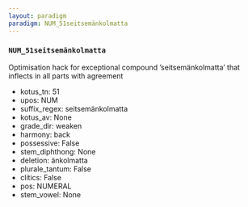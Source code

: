 ```yaml
---
layout: paradigm
paradigm: NUM_51seitsemänkolmatta
---
```

### ` NUM_51seitsemänkolmatta `

Optimisation hack for exceptional compound ’seitsemänkolmatta’ that inflects in all parts with agreement
* kotus_tn: 51
* upos: NUM
* suffix_regex: seitsemänkolmatta
* kotus_av: None
* grade_dir: weaken
* harmony: back
* possessive: False
* stem_diphthong: None
* deletion: änkolmatta
* plurale_tantum: False
* clitics: False
* pos: NUMERAL
* stem_vowel: None
